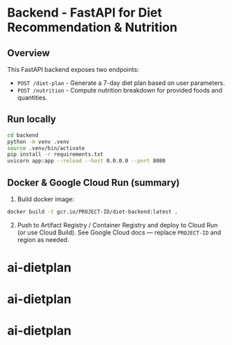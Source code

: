 # Backend - FastAPI for Diet Recommendation & Nutrition

## Overview
This FastAPI backend exposes two endpoints:
- `POST /diet-plan` - Generate a 7-day diet plan based on user parameters.
- `POST /nutrition` - Compute nutrition breakdown for provided foods and quantities.

## Run locally
```bash
cd backend
python -m venv .venv
source .venv/bin/activate
pip install -r requirements.txt
uvicorn app:app --reload --host 0.0.0.0 --port 8080
```

## Docker & Google Cloud Run (summary)
1. Build docker image:
```bash
docker build -t gcr.io/PROJECT-ID/diet-backend:latest .
```

2. Push to Artifact Registry / Container Registry and deploy to Cloud Run (or use Cloud Build).
See Google Cloud docs — replace `PROJECT-ID` and region as needed.
# ai-dietplan
# ai-dietplan
# ai-dietplan
